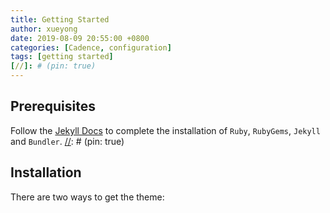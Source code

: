 ```yaml
---
title: Getting Started
author: xueyong
date: 2019-08-09 20:55:00 +0800
categories: [Cadence, configuration]
tags: [getting started]
[//]: # (pin: true)
---
```


## Prerequisites

Follow the [Jekyll Docs](https://jekyllrb.com/docs/installation/) to complete the installation of `Ruby`, `RubyGems`, `Jekyll` and `Bundler`.
[//]: # (pin: true)

[//]: # (pin: true)

## Installation

There are two ways to get the theme:
